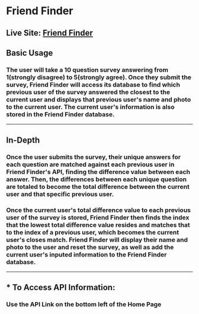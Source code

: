 # Friend Finder
Live Site: [Friend Finder](https://cryptic-harbor-69700.herokuapp.com/)
----
## Basic Usage


### The user will take a 10 question survey answering  from 1(strongly disagree) to 5(strongly agree). Once they submit the survey, Friend Finder will access its database to find which previous user of the survey answered the closest to the current user and displays that previous user's name and photo to the current user. The current user's information is also stored in the Friend Finder database.

----
## In-Depth


### Once the user submits the survey, their unique answers for each question are matched against each previous user in Friend Finder's API, finding the difference value between each answer. Then, the differences between each unique question are totaled to become the total difference between the current user and that specific previous user. 

### Once the current user's total difference value to each previous user of the survey is stored, Friend Finder then finds the index that the lowest total difference value resides and matches that to the index of a previous user, which becomes the current user's closes match. Friend Finder will display their name and photo to the user and reset the survey, as well as add the current user's inputed information to the Friend Finder database.

 ----
## * To Access API Information:


### Use the API Link on the bottom left of the Home Page
